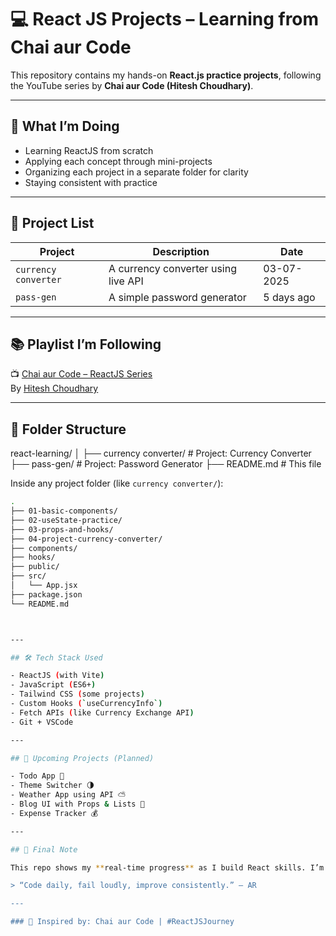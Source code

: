 # 💻 React JS Projects – Learning from Chai aur Code

This repository contains my hands-on **React.js practice projects**, following the YouTube series by **Chai aur Code (Hitesh Choudhary)**.

---

## 🧠 What I’m Doing

- Learning ReactJS from scratch
- Applying each concept through mini-projects
- Organizing each project in a separate folder for clarity
- Staying consistent with practice

---

## 📁 Project List

| Project            | Description                                | Date             |
|--------------------|--------------------------------------------|------------------|
| `currency converter` | A currency converter using live API         | 03-07-2025        |
| `pass-gen`           | A simple password generator                | 5 days ago        |

---

## 📚 Playlist I’m Following

📺 [Chai aur Code – ReactJS Series](https://www.youtube.com/playlist?list=PLu0W_9lII9ajLcqRcj4PoEihkukF_OTzA)  
By [Hitesh Choudhary](https://www.youtube.com/@HiteshChoudhary)

---

## 🧾 Folder Structure

react-learning/
│
├── currency converter/ # Project: Currency Converter
├── pass-gen/ # Project: Password Generator
├── README.md # This file



Inside any project folder (like `currency converter/`):

```bash
.
├── 01-basic-components/
├── 02-useState-practice/
├── 03-props-and-hooks/
├── 04-project-currency-converter/
├── components/
├── hooks/
├── public/
├── src/
│   └── App.jsx
├── package.json
└── README.md



---

## 🛠 Tech Stack Used

- ReactJS (with Vite)
- JavaScript (ES6+)
- Tailwind CSS (some projects)
- Custom Hooks (`useCurrencyInfo`)
- Fetch APIs (like Currency Exchange API)
- Git + VSCode

---

## 🚧 Upcoming Projects (Planned)

- Todo App 📝
- Theme Switcher 🌗
- Weather App using API ⛅
- Blog UI with Props & Lists 📰
- Expense Tracker 💰

---

## 💬 Final Note

This repo shows my **real-time progress** as I build React skills. I’m not just consuming content — I’m applying it through small projects. If you're learning React too, feel free to fork this repo or use it for inspiration.

> “Code daily, fail loudly, improve consistently.” – AR

---

### 🌟 Inspired by: Chai aur Code | #ReactJSJourney
